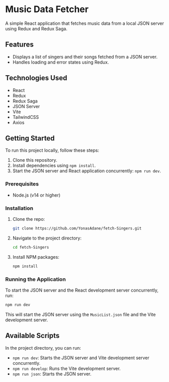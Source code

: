 

# Music Data Fetcher

A simple React application that fetches music data from a local JSON server using Redux and Redux Saga.

## Features

- Displays a list of singers and their songs fetched from a JSON server.
- Handles loading and error states using Redux.

## Technologies Used

- React
- Redux
- Redux Saga
- JSON Server
- Vite
- TailwindCSS
- Axios

## Getting Started

To run this project locally, follow these steps:

1. Clone this repository.
2. Install dependencies using `npm install`.
3. Start the JSON server and React application concurrently: `npm run dev`.

### Prerequisites

- Node.js (v14 or higher)

### Installation

1. Clone the repo:
   ```sh
   git clone https://github.com/YonasAdane/fetch-Singers.git
   ```
2. Navigate to the project directory:
   ```sh
   cd fetch-Singers
   ```
3. Install NPM packages:
   ```sh
   npm install
   ```

### Running the Application

To start the JSON server and the React development server concurrently, run:

```sh
npm run dev
```

This will start the JSON server using the `MusicList.json` file and the Vite development server.

## Available Scripts

In the project directory, you can run:

- `npm run dev`: Starts the JSON server and Vite development server concurrently.
- `npm run develop`: Runs the Vite development server.
- `npm run json`: Starts the JSON server.

